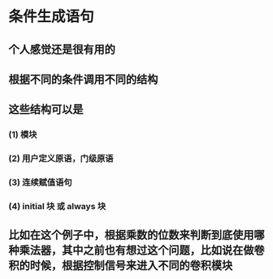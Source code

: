 # 条件生成语句
## 个人感觉还是很有用的
## 根据不同的条件调用不同的结构
## 这些结构可以是
###  (1) 模块
###  (2) 用户定义原语，门级原语
###  (3) 连续赋值语句
###  (4) initial 块 或 always 块

## 比如在这个例子中，根据乘数的位数来判断到底使用哪种乘法器，其中之前也有想过这个问题，比如说在做卷积的时候，根据控制信号来进入不同的卷积模块